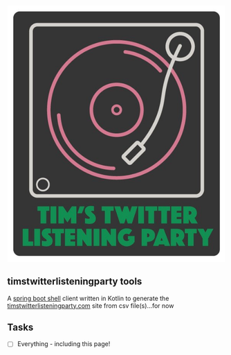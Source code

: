 ![header](../img/ttlp-small.jpg)


## timstwitterlisteningparty tools

A [spring boot shell](https://projects.spring.io/spring-shell/) client written in Kotlin to generate the [timstwitterlisteningparty.com](https://timstwitterlisteningparty.com) site from
csv file(s)...for now

## Tasks

- [ ] Everything - including this page!

